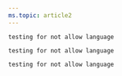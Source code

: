 ```yaml
---
ms.topic: article2 
---
```


```aspx2
testing for not allow language
```
```azurecliTest22
testing for not allow language
```
 ```azurecliTest22c
testing for not allow language
```
